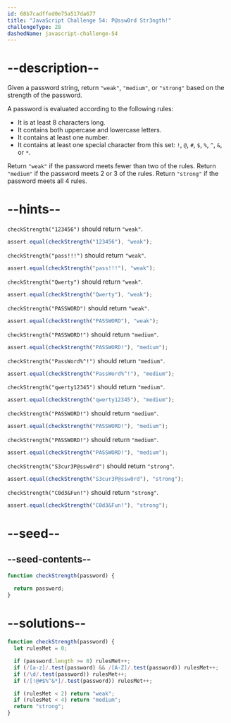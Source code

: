 ```yaml
---
id: 68b7cadffed0e75a517da677
title: "JavaScript Challenge 54: P@ssw0rd Str3ngth!"
challengeType: 28
dashedName: javascript-challenge-54
---
```


# --description--

Given a password string, return `"weak"`, `"medium"`, or `"strong"` based on the strength of the password.

A password is evaluated according to the following rules:

- It is at least 8 characters long.
- It contains both uppercase and lowercase letters.
- It contains at least one number.
- It contains at least one special character from this set: `!`, `@`, `#`, `$`, `%`, `^`, `&`, or `*`.

Return `"weak"` if the password meets fewer than two of the rules.
Return `"medium"` if the password meets 2 or 3 of the rules.
Return `"strong"` if the password meets all 4 rules.

# --hints--

`checkStrength("123456")` should return `"weak"`.

```js
assert.equal(checkStrength("123456"), "weak");
```

`checkStrength("pass!!!")` should return `"weak"`.

```js
assert.equal(checkStrength("pass!!!"), "weak");
```

`checkStrength("Qwerty")` should return `"weak"`.

```js
assert.equal(checkStrength("Qwerty"), "weak");
```

`checkStrength("PASSWORD")` should return `"weak"`.

```js
assert.equal(checkStrength("PASSWORD"), "weak");
```

`checkStrength("PASSWORD!")` should return `"medium"`.

```js
assert.equal(checkStrength("PASSWORD!"), "medium");
```

`checkStrength("PassWord%^!")` should return `"medium"`.

```js
assert.equal(checkStrength("PassWord%^!"), "medium");
```

`checkStrength("qwerty12345")` should return `"medium"`.

```js
assert.equal(checkStrength("qwerty12345"), "medium");
```

`checkStrength("PASSWORD!")` should return `"medium"`.

```js
assert.equal(checkStrength("PASSWORD!"), "medium");
```

`checkStrength("PASSWORD!")` should return `"medium"`.

```js
assert.equal(checkStrength("PASSWORD!"), "medium");
```

`checkStrength("S3cur3P@ssw0rd")` should return `"strong"`.

```js
assert.equal(checkStrength("S3cur3P@ssw0rd"), "strong");
```

`checkStrength("C0d3&Fun!")` should return `"strong"`.

```js
assert.equal(checkStrength("C0d3&Fun!"), "strong");
```

# --seed--

## --seed-contents--

```js
function checkStrength(password) {

  return password;
}
```

# --solutions--

```js
function checkStrength(password) {
  let rulesMet = 0;

  if (password.length >= 8) rulesMet++;
  if (/[a-z]/.test(password) && /[A-Z]/.test(password)) rulesMet++;
  if (/\d/.test(password)) rulesMet++;
  if (/[!@#$%^&*]/.test(password)) rulesMet++;

  if (rulesMet < 2) return "weak";
  if (rulesMet < 4) return "medium";
  return "strong";
}
```
